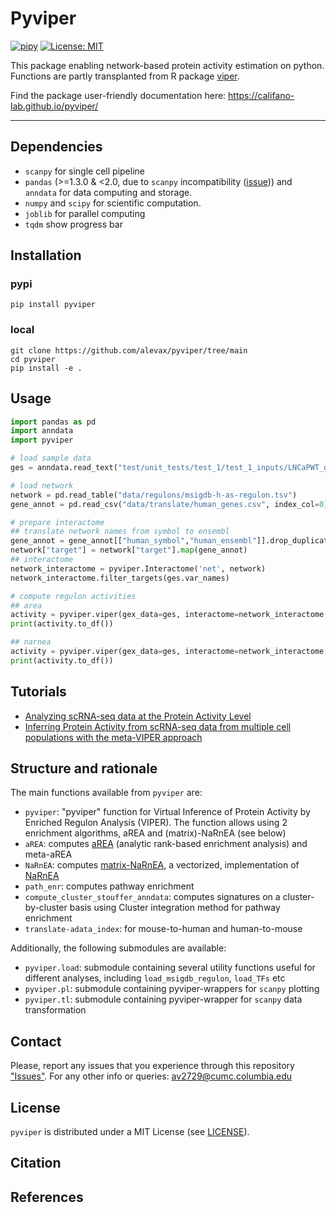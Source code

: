 # Pyviper
[![pipy](https://img.shields.io/pypi/v/pyviper?color=informational)](https://pypi.python.org/pypi/pyviper)
[![License: MIT](https://img.shields.io/badge/License-MIT-yellow.svg)](https://opensource.org/licenses/MIT)

This package enabling network-based protein activity estimation on python. Functions are partly transplanted from R package [viper](https://www.bioconductor.org/packages/release/bioc/html/viper.html
).

Find the package user-friendly documentation here: https://califano-lab.github.io/pyviper/

---

## Dependencies
- `scanpy` for single cell pipeline
- `pandas` (>=1.3.0 & <2.0, due to `scanpy` incompatibility ([issue](https://github.com/scverse/scanpy/issues/2564))) and `anndata` for data computing and storage. 
- `numpy` and `scipy`  for scientific computation.
- `joblib` for parallel computing
- `tqdm` show progress bar

## Installation
### pypi
```shell
pip install pyviper
```
### local
```shell
git clone https://github.com/alevax/pyviper/tree/main
cd pyviper
pip install -e .
```

## Usage
```python
import pandas as pd
import anndata
import pyviper

# load sample data
ges = anndata.read_text("test/unit_tests/test_1/test_1_inputs/LNCaPWT_gExpr_GES.tsv").T

# load network
network = pd.read_table("data/regulons/msigdb-h-as-regulon.tsv")
gene_annot = pd.read_csv("data/translate/human_genes.csv", index_col=0)

# prepare interactome
## translate network names from symbol to ensembl
gene_annot = gene_annot[["human_symbol","human_ensembl"]].drop_duplicates().set_index("human_symbol")["human_ensembl"].to_dict()
network["target"] = network["target"].map(gene_annot)
## interactome
network_interactome = pyviper.Interactome('net', network)
network_interactome.filter_targets(ges.var_names)

# compute regulon activities
## area
activity = pyviper.viper(gex_data=ges, interactome=network_interactome, enrichment="area")
print(activity.to_df())

## narnea
activity = pyviper.viper(gex_data=ges, interactome=network_interactome, enrichment="narnea")
print(activity.to_df())
```

## Tutorials
- [Analyzing scRNA-seq data at the Protein Activity Level]()
- [Inferring Protein Activity from scRNA-seq data from multiple cell populations with the meta-VIPER approach]()

## Structure and rationale

The main functions available from `pyviper` are:
- `pyviper`: "pyviper" function for Virtual Inference of Protein Activity by Enriched Regulon Analysis (VIPER). The function allows using 2 enrichment algorithms, aREA and (matrix)-NaRnEA (see below)
- `aREA`: computes [aREA](https://www.nature.com/articles/ng.3593) (analytic rank-based enrichment analysis) and meta-aREA
- `NaRnEA`: computes [matrix-NaRnEA](https://www.biorxiv.org/content/10.1101/2021.05.20.445002v5), a vectorized, implementation of [NaRnEA](https://www.mdpi.com/1099-4300/25/3/542)
- `path_enr`: computes pathway enrichment
- `compute_cluster_stouffer_anndata`: computes signatures on a cluster-by-cluster basis using Cluster integration method for pathway enrichment
- `translate-adata_index`: for mouse-to-human and human-to-mouse

Additionally, the following submodules are available:
- `pyviper.load`: submodule containing several utility functions useful for different analyses, including `load_msigdb_regulon`, `load_TFs` etc
- `pyviper.pl`: submodule containing pyviper-wrappers for `scanpy` plotting
- `pyviper.tl`: submodule containing pyviper-wrapper for `scanpy` data transformation

## Contact
Please, report any issues that you experience through this repository ["Issues"]().
For any other info or queries: av2729@cumc.columbia.edu

## License
`pyviper` is distributed under a MIT License (see [LICENSE]()).


## Citation


## References


  
